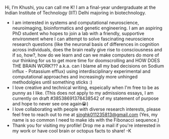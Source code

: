 Hi, I’m Khushi, you can call me K! I am a final-year undergraduate at the Indian Institute of Technology (IIT) Delhi majoring in biotechnology. 
- I am interested in systems and computational neuroscience, neuroimaging, bioinformatics and genetic engineering. I am an aspiring PhD student who hopes to join 
a lab with a friendly, supportive environment where I can attempt to solve fascinating neuroscience research questions (like the neuronal basis of differences
in cognition across individuals, does the brain really give rise to consciousness and if so, how?, how do we learn and can we make computers do more of our thinking for us 
to get more time for doomscrolling and HOW DOES THE BRAIN WORK??? a.k.a. can I blame all my bad decisions on Sodium influx - Potassium efflux) 
using interdisciplinary experimental and computational approaches and increasingly more unhinged methodolgies until something sticks :) 
- I love creative and technical writing, espeically when I'm free to be as punny as I like.
(This does not apply to my admissions essays, I am currently on draft #38538691378438542 of my statement of purpose and hope to never see one again😭)
- I love collaborating with people with diverse research interests, please feel free to reach out to me at singhk011235813@gmail.com (Yes, my name is so common I need
to make ids with the Fibonacci sequence.)
- Thank you for visiting my profile! Drop me a mail if you're interested in my work or have cool brain or octopus facts to share!
-K

<!---
Khushi-Singh-02/Khushi-Singh-02 is a ✨ special ✨ repository because its `README.md` (this file) appears on your GitHub profile.
You can click the Preview link to take a look at your changes.
--->
